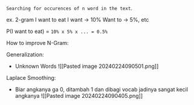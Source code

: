 `Searching for occurences of n word in the text`.

ex. 2-gram
I want to eat 
I want -> 10%
Want to -> 5%, etc


P(I want to eat) = `10% x 5% x ... = 0.5%`


How to improve N-Gram:

Generalization:
- Unknown Words
	![[Pasted image 20240224090501.png]]

Laplace Smoothing:
- Biar angkanya ga 0, ditambah 1 dan dibagi vocab jadinya sangat kecil angkanya
	![[Pasted image 20240224090405.png]]


